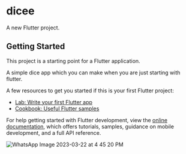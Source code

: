 # dicee

A new Flutter project.

## Getting Started

This project is a starting point for a Flutter application.

A simple dice app which you can make when you are just starting with flutter.

A few resources to get you started if this is your first Flutter project:

- [Lab: Write your first Flutter app](https://docs.flutter.dev/get-started/codelab)
- [Cookbook: Useful Flutter samples](https://docs.flutter.dev/cookbook)

For help getting started with Flutter development, view the
[online documentation](https://docs.flutter.dev/), which offers tutorials,
samples, guidance on mobile development, and a full API reference.


![WhatsApp Image 2023-03-22 at 4 45 20 PM](https://user-images.githubusercontent.com/110122808/226888177-96aedcfa-84e9-4194-99dc-3617f1f7d9a1.jpeg)
<!-- ![Vector 105](https://user-images.githubusercontent.com/110122808/226889165-a17f8f9a-139d-4f63-ab55-7599136bca39.svg)
![Vector 104](https://user-images.githubusercontent.com/110122808/226889186-79d68542-3edf-4345-bf67-c16ee82c6d93.svg)
![Vector 103](https://user-images.githubusercontent.com/110122808/226889221-5c6c1a24-1d97-4016-a86a-d1ce1153f117.svg)
![Vector 102](https://user-images.githubusercontent.com/110122808/226889354-ebd8b89b-d186-4209-9be8-69cba0d05568.svg) -->
